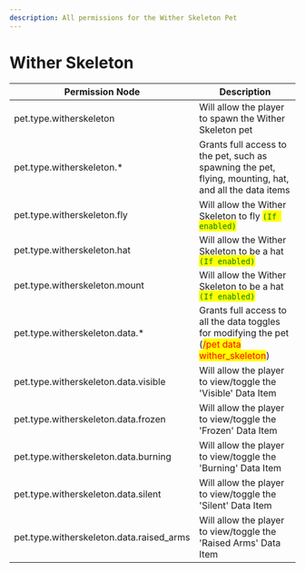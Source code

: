 ```yaml
---
description: All permissions for the Wither Skeleton Pet
---
```



# Wither Skeleton
| Permission Node | Description |
| - | - |
| pet.type.witherskeleton | Will allow the player to spawn the Wither Skeleton pet |
| pet.type.witherskeleton.* | Grants full access to the pet, such as spawning the pet, flying, mounting, hat, and all the data items |
| pet.type.witherskeleton.fly | Will allow the Wither Skeleton to fly <mark style="color:green;">`(If enabled)`</mark> |
| pet.type.witherskeleton.hat | Will allow the Wither Skeleton to be a hat <mark style="color:green;">`(If enabled)`</mark> |
| pet.type.witherskeleton.mount | Will allow the Wither Skeleton to be a hat <mark style="color:green;">`(If enabled)`</mark> |
| pet.type.witherskeleton.data.* | Grants full access to all the data toggles for modifying the pet (<mark style="color:red;">/pet data wither_skeleton</mark>) |
| pet.type.witherskeleton.data.visible | Will allow the player to view/toggle the 'Visible' Data Item |
| pet.type.witherskeleton.data.frozen | Will allow the player to view/toggle the 'Frozen' Data Item |
| pet.type.witherskeleton.data.burning | Will allow the player to view/toggle the 'Burning' Data Item |
| pet.type.witherskeleton.data.silent | Will allow the player to view/toggle the 'Silent' Data Item |
| pet.type.witherskeleton.data.raised_arms | Will allow the player to view/toggle the 'Raised Arms' Data Item |

